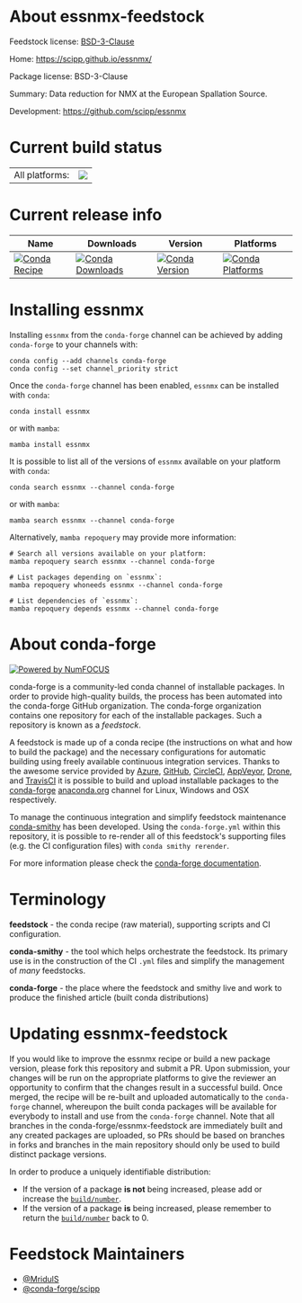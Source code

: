 About essnmx-feedstock
======================

Feedstock license: [BSD-3-Clause](https://github.com/conda-forge/essnmx-feedstock/blob/main/LICENSE.txt)

Home: https://scipp.github.io/essnmx/

Package license: BSD-3-Clause

Summary: Data reduction for NMX at the European Spallation Source.

Development: https://github.com/scipp/essnmx

Current build status
====================


<table><tr><td>All platforms:</td>
    <td>
      <a href="https://dev.azure.com/conda-forge/feedstock-builds/_build/latest?definitionId=26248&branchName=main">
        <img src="https://dev.azure.com/conda-forge/feedstock-builds/_apis/build/status/essnmx-feedstock?branchName=main">
      </a>
    </td>
  </tr>
</table>

Current release info
====================

| Name | Downloads | Version | Platforms |
| --- | --- | --- | --- |
| [![Conda Recipe](https://img.shields.io/badge/recipe-essnmx-green.svg)](https://anaconda.org/conda-forge/essnmx) | [![Conda Downloads](https://img.shields.io/conda/dn/conda-forge/essnmx.svg)](https://anaconda.org/conda-forge/essnmx) | [![Conda Version](https://img.shields.io/conda/vn/conda-forge/essnmx.svg)](https://anaconda.org/conda-forge/essnmx) | [![Conda Platforms](https://img.shields.io/conda/pn/conda-forge/essnmx.svg)](https://anaconda.org/conda-forge/essnmx) |

Installing essnmx
=================

Installing `essnmx` from the `conda-forge` channel can be achieved by adding `conda-forge` to your channels with:

```
conda config --add channels conda-forge
conda config --set channel_priority strict
```

Once the `conda-forge` channel has been enabled, `essnmx` can be installed with `conda`:

```
conda install essnmx
```

or with `mamba`:

```
mamba install essnmx
```

It is possible to list all of the versions of `essnmx` available on your platform with `conda`:

```
conda search essnmx --channel conda-forge
```

or with `mamba`:

```
mamba search essnmx --channel conda-forge
```

Alternatively, `mamba repoquery` may provide more information:

```
# Search all versions available on your platform:
mamba repoquery search essnmx --channel conda-forge

# List packages depending on `essnmx`:
mamba repoquery whoneeds essnmx --channel conda-forge

# List dependencies of `essnmx`:
mamba repoquery depends essnmx --channel conda-forge
```


About conda-forge
=================

[![Powered by
NumFOCUS](https://img.shields.io/badge/powered%20by-NumFOCUS-orange.svg?style=flat&colorA=E1523D&colorB=007D8A)](https://numfocus.org)

conda-forge is a community-led conda channel of installable packages.
In order to provide high-quality builds, the process has been automated into the
conda-forge GitHub organization. The conda-forge organization contains one repository
for each of the installable packages. Such a repository is known as a *feedstock*.

A feedstock is made up of a conda recipe (the instructions on what and how to build
the package) and the necessary configurations for automatic building using freely
available continuous integration services. Thanks to the awesome service provided by
[Azure](https://azure.microsoft.com/en-us/services/devops/), [GitHub](https://github.com/),
[CircleCI](https://circleci.com/), [AppVeyor](https://www.appveyor.com/),
[Drone](https://cloud.drone.io/welcome), and [TravisCI](https://travis-ci.com/)
it is possible to build and upload installable packages to the
[conda-forge](https://anaconda.org/conda-forge) [anaconda.org](https://anaconda.org/)
channel for Linux, Windows and OSX respectively.

To manage the continuous integration and simplify feedstock maintenance
[conda-smithy](https://github.com/conda-forge/conda-smithy) has been developed.
Using the ``conda-forge.yml`` within this repository, it is possible to re-render all of
this feedstock's supporting files (e.g. the CI configuration files) with ``conda smithy rerender``.

For more information please check the [conda-forge documentation](https://conda-forge.org/docs/).

Terminology
===========

**feedstock** - the conda recipe (raw material), supporting scripts and CI configuration.

**conda-smithy** - the tool which helps orchestrate the feedstock.
                   Its primary use is in the construction of the CI ``.yml`` files
                   and simplify the management of *many* feedstocks.

**conda-forge** - the place where the feedstock and smithy live and work to
                  produce the finished article (built conda distributions)


Updating essnmx-feedstock
=========================

If you would like to improve the essnmx recipe or build a new
package version, please fork this repository and submit a PR. Upon submission,
your changes will be run on the appropriate platforms to give the reviewer an
opportunity to confirm that the changes result in a successful build. Once
merged, the recipe will be re-built and uploaded automatically to the
`conda-forge` channel, whereupon the built conda packages will be available for
everybody to install and use from the `conda-forge` channel.
Note that all branches in the conda-forge/essnmx-feedstock are
immediately built and any created packages are uploaded, so PRs should be based
on branches in forks and branches in the main repository should only be used to
build distinct package versions.

In order to produce a uniquely identifiable distribution:
 * If the version of a package **is not** being increased, please add or increase
   the [``build/number``](https://docs.conda.io/projects/conda-build/en/latest/resources/define-metadata.html#build-number-and-string).
 * If the version of a package **is** being increased, please remember to return
   the [``build/number``](https://docs.conda.io/projects/conda-build/en/latest/resources/define-metadata.html#build-number-and-string)
   back to 0.

Feedstock Maintainers
=====================

* [@MridulS](https://github.com/MridulS/)
* [@conda-forge/scipp](https://github.com/orgs/conda-forge/teams/scipp/)

